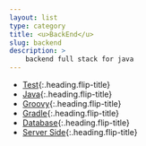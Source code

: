 ```yaml
---
layout: list
type: category
title: <u>BackEnd</u>
slug: backend
description: >
    backend full stack for java
---
```


* [Test]{:.heading.flip-title}
* [Java]{:.heading.flip-title}
* [Groovy]{:.heading.flip-title}
* [Gradle]{:.heading.flip-title}
* [Database]{:.heading.flip-title}
* [Server Side]{:.heading.flip-title}

[Test]: /backend/test/
[Java]: /backend/java/
[Groovy]: /backend/groovy/
[Gradle]: /backend/gradle/
[Database]: /backend/database/
[Server Side]: /backend/server-side/
